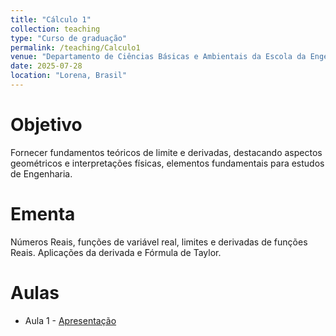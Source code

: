 ```yaml
---
title: "Cálculo 1"
collection: teaching
type: "Curso de graduação"
permalink: /teaching/Calculo1
venue: "Departamento de Ciências Básicas e Ambientais da Escola da Engenharia de Lorena"
date: 2025-07-28
location: "Lorena, Brasil"
---
```


# Objetivo
Fornecer fundamentos teóricos de limite e derivadas, destacando aspectos geométricos e interpretações físicas, elementos fundamentais para estudos de Engenharia.

# Ementa 
Números Reais, funções de variável real, limites e derivadas de funções Reais. Aplicações da derivada e Fórmula de Taylor.

# Aulas
* Aula 1 - [Apresentação](http://mmugnaine.github.io/files/paper1.pdf)
